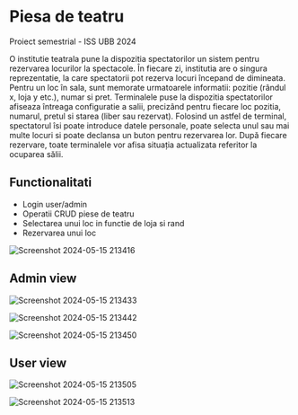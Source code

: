 # Piesa de teatru

Proiect semestrial - ISS UBB 2024

O institutie teatrala pune la dispozitia spectatorilor un sistem pentru rezervarea locurilor la spectacole.
În fiecare zi, institutia are o singura reprezentatie, la care spectatorii pot rezerva locuri începand de
dimineata. Pentru un loc în sala, sunt memorate urmatoarele informatii: pozitie (rândul x, loja y etc.),
numar si pret. Terminalele puse la dispozitia spectatorilor afiseaza întreaga configuratie a salii,
precizând pentru fiecare loc pozitia, numarul, pretul si starea (liber sau rezervat). Folosind un astfel
de terminal, spectatorul îsi poate introduce datele personale, poate selecta unul sau mai multe locuri
si poate declansa un buton pentru rezervarea lor. După fiecare rezervare, toate terminalele vor afisa
situația actualizata referitor la ocuparea sălii.

## Functionalitati
- Login user/admin
- Operatii CRUD piese de teatru
- Selectarea unui loc in functie de loja si rand
- Rezervarea unui loc
  
![Screenshot 2024-05-15 213416](https://github.com/cosmin-andrei/theaterManagement/assets/50593959/2acf398e-f282-403e-bb7b-035ec59c26af)

## Admin view

![Screenshot 2024-05-15 213433](https://github.com/cosmin-andrei/theaterManagement/assets/50593959/ce35816a-4d94-4593-ac66-a463871d8a9e)

![Screenshot 2024-05-15 213442](https://github.com/cosmin-andrei/theaterManagement/assets/50593959/98059034-d690-4973-b5be-1738f39fe2cf)

![Screenshot 2024-05-15 213450](https://github.com/cosmin-andrei/theaterManagement/assets/50593959/39cb74b8-69d2-4df2-91a9-9e0ea60bf24a)

## User view

![Screenshot 2024-05-15 213505](https://github.com/cosmin-andrei/theaterManagement/assets/50593959/209ad408-ed2e-457e-bdf4-b88fddb4eec9)

![Screenshot 2024-05-15 213513](https://github.com/cosmin-andrei/theaterManagement/assets/50593959/fb3527d9-e3f4-474c-9e69-dbbcea7f69e4)
